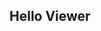 ## Hello Viewer

<!--
**ChiefAirbus is my official name**

I'm currently working on learning JavaScript utilizing GitHub and specific courses. I am starting out with Discord bots and progressing through the system. I'm currently a student in North Carolina who has obtained a Baisc Welding Certificate and working on my Associate in Arts. My side hustle is coding which I enjoy very much. 
